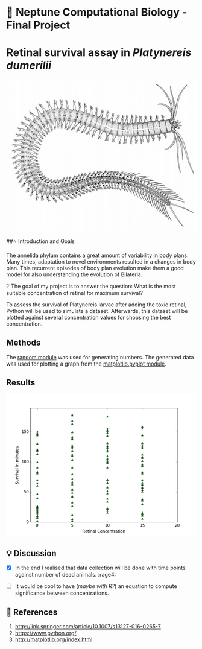 # :trident: Neptune Computational Biology - Final Project


# **Retinal survival assay in** *Platynereis dumerilii*


![Figure 1 - Platynereis](./Platynereis.png?raw=true)

##:star: Introduction and Goals

The annelida phylum contains a great amount of variability in body plans. Many times, adaptation to novel environments resulted in a changes in body plan. This recurrent episodes of body plan evolution make them a good model for also understanding the evolution of Bilateria.

:grey_question: The goal of my project is to answer the question: What is the most suitable concentration of retinal for maximum survival?

To assess the survival of Platynereis larvae after adding the toxic retinal, Python will be used to simulate a dataset. Afterwards, this dataset will be plotted against several concentration values for choosing the best concentration.


## Methods

The [random module](https://docs.python.org/2/library/random.html) was used for generating numbers.
The generated data was used for plotting a graph from the [matplotlib.pyplot module](http://matplotlib.org/index.html).


## Results


![Figure 2 - data_graph_fig](./data_plot.png?raw=true)

## :bulb: Discussion

- [x] In the end I realised that data collection will be done with time points against number of dead animals. :rage4:

- [ ] It would be cool to have (*maybe with R?*) an equation to compute significance between concentrations.



## :link: References


1. http://link.springer.com/article/10.1007/s13127-016-0265-7
2. https://www.python.org/
3. http://matplotlib.org/index.html